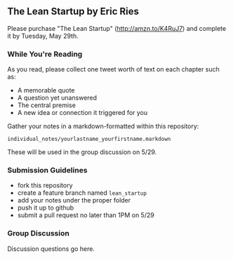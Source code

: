 ## The Lean Startup by Eric Ries

Please purchase "The Lean Startup" (http://amzn.to/K4RuJ7) and complete it by Tuesday, May 29th.

### While You're Reading

As you read, please collect one tweet worth of text on each chapter such as:

* A memorable quote
* A question yet unanswered
* The central premise
* A new idea or connection it triggered for you

Gather your notes in a markdown-formatted within this repository:

```
individual_notes/yourlastname_yourfirstname.markdown
```

These will be used in the group discussion on 5/29.

### Submission Guidelines

* fork this repository
* create a feature branch named `lean_startup`
* add your notes under the proper folder
* push it up to github
* submit a pull request no later than 1PM on 5/29

### Group Discussion

Discussion questions go here.